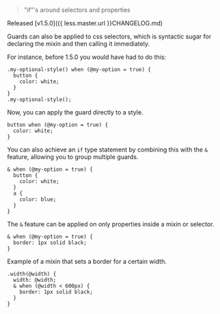 > "if"'s around selectors and properties

Released [v1.5.0]({{ less.master.url }}CHANGELOG.md)

Guards can also be applied to css selectors, which is syntactic sugar for declaring the mixin and then calling it immediately.

For instance, before 1.5.0 you would have had to do this:

```less
.my-optional-style() when (@my-option = true) {
  button {
    color: white;
  }
}
.my-optional-style();
```

Now, you can apply the guard directly to a style.

```less
button when (@my-option = true) {
  color: white;
}
```

You can also achieve an `if` type statement by combining this with the `&` feature, allowing you to group multiple guards. 
```less
& when (@my-option = true) {
  button {
    color: white;
  }
  a {
    color: blue;
  }
}
```

The `&` feature can be applied on only properties inside a mixin or selector.
```
& when (@my-option = true) {
  border: 1px solid black;
}
```

Example of a mixin that sets a border for a certain width.
```
.width(@width) {
  width: @width;
  & when (@width < 600px) {
    border: 1px solid black;
  }
}
```
